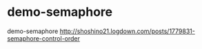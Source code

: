 # demo-semaphore
demo-semaphore
http://shoshino21.logdown.com/posts/1779831-semaphore-control-order
